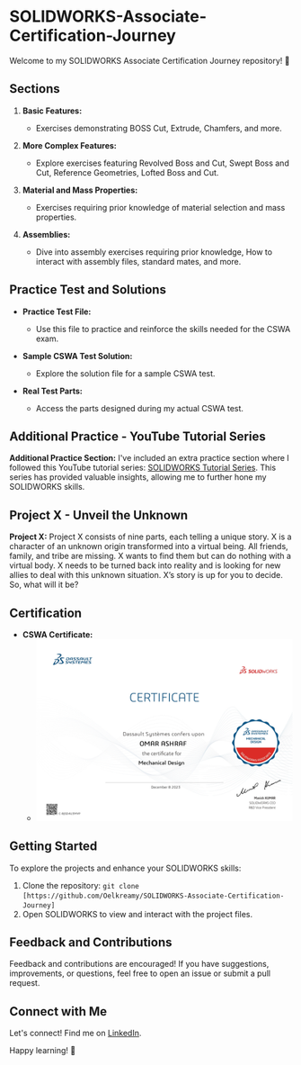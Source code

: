 # SOLIDWORKS-Associate-Certification-Journey
Welcome to my SOLIDWORKS Associate Certification Journey repository! 🚀

## Sections

1. **Basic Features:**
   - Exercises demonstrating BOSS Cut, Extrude, Chamfers, and more.

2. **More Complex Features:**
   - Explore exercises featuring Revolved Boss and Cut, Swept Boss and Cut, Reference Geometries, Lofted Boss and Cut.

3. **Material and Mass Properties:**
   - Exercises requiring prior knowledge of material selection and mass properties.

4. **Assemblies:**
   - Dive into assembly exercises requiring prior knowledge, How to interact with assembly files, standard mates, and more.

## Practice Test and Solutions

- **Practice Test File:**
  - Use this file to practice and reinforce the skills needed for the CSWA exam.

- **Sample CSWA Test Solution:**
  - Explore the solution file for a sample CSWA test.

- **Real Test Parts:**
  - Access the parts designed during my actual CSWA test.
 
## Additional Practice - YouTube Tutorial Series

**Additional Practice Section:**
I've included an extra practice section where I followed this YouTube tutorial series: [SOLIDWORKS Tutorial Series](https://www.youtube.com/watch?v=rIBpZ0DeO8Y&list=PLsAtyy3nOx4_uHiP7tiBm5-M3hFjT5V6X&pp=iAQB). This series has provided valuable insights, allowing me to further hone my SOLIDWORKS skills.
 
## Project X - Unveil the Unknown

**Project X:**
Project X consists of nine parts, each telling a unique story. 
X is a character of an unknown origin transformed into a virtual being. All friends, family, and tribe are missing. X wants to find them but can do nothing with a virtual body. X needs to be turned back into reality and is looking for new allies to deal with this unknown situation. X’s story is up for you to decide. So, what will it be?

## Certification

- **CSWA Certificate:**
  - ![SOLIDWORKS Certificate](Certificate_C-BJSD4U3MYP_page-0001.jpg)

## Getting Started

To explore the projects and enhance your SOLIDWORKS skills:

1. Clone the repository: `git clone [https://github.com/Oelkreamy/SOLIDWORKS-Associate-Certification-Journey]`
2. Open SOLIDWORKS to view and interact with the project files.

## Feedback and Contributions

Feedback and contributions are encouraged! If you have suggestions, improvements, or questions, feel free to open an issue or submit a pull request.

## Connect with Me

Let's connect! Find me on [LinkedIn](https://www.linkedin.com/in/omar-elkreamy?utm_source=share&utm_campaign=share_via&utm_content=profile&utm_medium=ios_app).

Happy learning! 🚀

